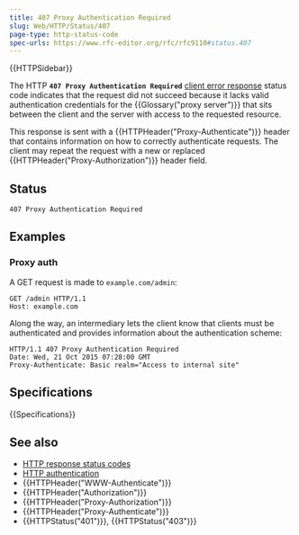 ```yaml
---
title: 407 Proxy Authentication Required
slug: Web/HTTP/Status/407
page-type: http-status-code
spec-urls: https://www.rfc-editor.org/rfc/rfc9110#status.407
---
```


{{HTTPSidebar}}

The HTTP **`407 Proxy Authentication Required`** [client error response](/en-US/docs/Web/HTTP/Status#client_error_responses) status code indicates that the request did not succeed because it lacks valid authentication credentials for the {{Glossary("proxy server")}} that sits between the client and the server with access to the requested resource.

This response is sent with a {{HTTPHeader("Proxy-Authenticate")}} header that contains information on how to correctly authenticate requests.
The client may repeat the request with a new or replaced {{HTTPHeader("Proxy-Authorization")}} header field.

## Status

```http
407 Proxy Authentication Required
```

## Examples

### Proxy auth

A GET request is made to `example.com/admin`:

```http
GET /admin HTTP/1.1
Host: example.com
```

Along the way, an intermediary lets the client know that clients must be authenticated and provides information about the authentication scheme:

```http
HTTP/1.1 407 Proxy Authentication Required
Date: Wed, 21 Oct 2015 07:28:00 GMT
Proxy-Authenticate: Basic realm="Access to internal site"
```

## Specifications

{{Specifications}}

## See also

- [HTTP response status codes](/en-US/docs/Web/HTTP/Status)
- [HTTP authentication](/en-US/docs/Web/HTTP/Guides/Authentication)
- {{HTTPHeader("WWW-Authenticate")}}
- {{HTTPHeader("Authorization")}}
- {{HTTPHeader("Proxy-Authorization")}}
- {{HTTPHeader("Proxy-Authenticate")}}
- {{HTTPStatus("401")}}, {{HTTPStatus("403")}}
